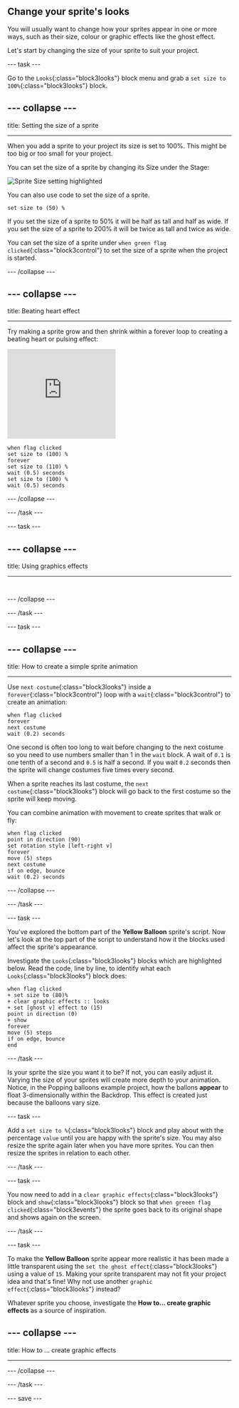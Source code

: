 ## Change your sprite's looks

You will usually want to change how your sprites appear in one or more ways, such as their size, colour or graphic effects like the ghost effect.

Let's start by changing the size of your sprite to suit your project.

--- task ---

Go to the `Looks`{:class="block3looks"} block menu and grab a `set size to 100%`{:class="block3looks"} block.

--- collapse ---
---

title: Setting the size of a sprite

---

When you add a sprite to your project its size is set to 100%. This might be too big or too small for your project. 

You can set the size of a sprite by changing its Size under the Stage:

![Sprite Size setting highlighted](images/sprite-size.png)

You can also use code to set the size of a sprite. 

```blocks3
set size to (50) %
```

If you set the size of a sprite to 50% it will be half as tall and half as wide. If you set the size of a sprite to 200% it will be twice as tall and twice as wide. 

You can set the size of a sprite under `when green flag clicked`{:class="block3control"} to set the size of a sprite when the project is started. 

--- /collapse ---


--- collapse ---
---

title: Beating heart effect

---

Try making a sprite grow and then shrink within a forever loop to creating a beating heart or pulsing effect:

<div class="scratch-preview">
  <iframe allowtransparency="true" width="243" height="201" src="https://scratch.mit.edu/projects/embed/433576259" frameborder="0"></iframe>
</div>

```blocks3
when flag clicked
set size to (100) %
forever
set size to (110) %
wait (0.5) seconds
set size to (100) %
wait (0.5) seconds
```

--- /collapse ---

--- /task ---


--- task ---


--- collapse ---
---

title: Using graphics effects

---



```blocks3


```

--- /collapse ---




--- /task ---

--- task ---

--- collapse ---
---

title: How to create a simple sprite animation

---

Use `next costume`{:class="block3looks"} inside a `forever`{:class="block3control"} loop with a `wait`{:class="block3control"} to create an animation: 

```blocks3
when flag clicked
forever
next costume
wait (0.2) seconds
```

One second is often too long to wait before changing to the next costume so you need to use numbers smaller than 1 in the `wait` block. A wait of `0.1` is one tenth of a second and `0.5` is half a second. If you wait `0.2` seconds then the sprite will change costumes five times every second. 

When a sprite reaches its last costume,  the `next costume`{:class="block3looks"} block will go back to the first costume so the sprite will keep moving. 

You can combine animation with movement to create sprites that walk or fly: 

```blocks3
when flag clicked
point in direction (90)
set rotation style [left-right v]
forever
move (5) steps
next costume
if on edge, bounce
wait (0.2) seconds
```

--- /collapse ---

--- /task ---

--- task ---

You've explored the bottom part of the **Yellow Balloon** sprite's script. Now let's look at the top part of the script to understand how it the blocks used affect the sprite's appearance.

Investigate the `Looks`{:class="block3looks"} blocks which are highlighted below. Read the code, line by line, to identify what each `Looks`{:class="block3looks"} block does:

```blocks3
when flag clicked
+ set size to (80)%
+ clear graphic effects :: looks
+ set [ghost v] effect to (15)
point in direction (0)
+ show
forever
move (5) steps
if on edge, bounce
end
```
--- /task ---

Is your sprite the size you want it to be? If not, you can easily adjust it. Varying the size of your sprites will create more depth to your animation. Notice, in the Popping balloons example project, how the ballons **appear** to float 3-dimensionally within the Backdrop. This effect is created just because the balloons vary size.

--- task ---

Add a `set size to %`{:class="block3looks"} block and play about with the percentage `value` until you are happy with the sprite's size. You may also resize the sprite again later when you have more sprites. You can then resize the sprites in relation to each other.

--- /task ---

--- task ---

You now need to add in a `clear graphic effects`{:class="block3looks"} block and `show`{:class="block3looks"} block so that `when greeen flag clicked`{:class="block3events"} the sprite goes back to its original shape and shows again on the screen.

--- /task ---

--- task ---

To make the **Yellow Balloon** sprite appear more realistic it has been made a little transparent using the `set the ghost effect`{:class="block3looks"} using a value of `15`. Making your sprite transparent may not fit your project idea and that's fine! Why not use another `graphic effect`{:class="block3looks"} instead?

Whatever sprite you choose, investigate the **How to... create graphic effects** as a source of inspiration.

--- collapse ---
---

title: How to ... create graphic effects

---
--- /collapse ---

--- /task ---

--- save ---
